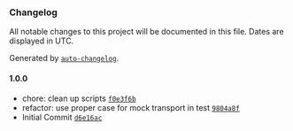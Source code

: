 ### Changelog

All notable changes to this project will be documented in this file. Dates are displayed in UTC.

Generated by [`auto-changelog`](https://github.com/CookPete/auto-changelog).

#### 1.0.0

- chore: clean up scripts [`f0e3f6b`](https://github.com/simplyhexagonal/logger/commit/f0e3f6b65fc90fcf1dbbe7b48d46452396a8b254)
- refactor: use proper case for mock transport in test [`9804a8f`](https://github.com/simplyhexagonal/logger/commit/9804a8f1cc380b19fdf15c7496fc909843167262)
- Initial Commit [`d6e16ac`](https://github.com/simplyhexagonal/logger/commit/d6e16ac6eda22f8bf6fd2f440447e462e430af48)
